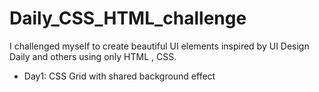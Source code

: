 # Daily_CSS_HTML_challenge
I challenged myself to create beautiful UI  elements inspired by UI Design Daily and others using only HTML , CSS.
- Day1: CSS Grid with shared background effect
